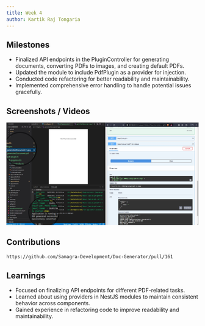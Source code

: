 ```yaml
---
title: Week 4
author: Kartik Raj Tongaria  
---
```


## Milestones
- Finalized API endpoints in the PluginController for generating documents, converting PDFs to images, and creating default PDFs.
- Updated the module to include PdfPlugin as a provider for injection.
- Conducted code refactoring for better readability and maintainability.
- Implemented comprehensive error handling to handle potential issues gracefully.

## Screenshots / Videos 


![Generated png](./Generatepng.png)



## Contributions
    
    https://github.com/Samagra-Development/Doc-Generator/pull/161

## Learnings
- Focused on finalizing API endpoints for different PDF-related tasks.
- Learned about using providers in NestJS modules to maintain consistent behavior across components.
- Gained experience in refactoring code to improve readability and maintainability.